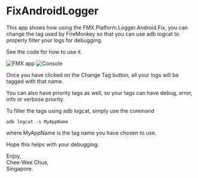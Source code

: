 # FixAndroidLogger

This app shows how using the FMX.Platform.Logger.Android.Fix, you can change the tag used by FireMonkey so that you can use adb logcat to properly filter your logs for debugging.

See the code for how to use it.

![FMX app](../master/images/ChangeTag2.png)
![Console](../master/images/console2.png)

Once you have clicked on the Change Tag button, all your logs will be tagged with that name.

You can also have priority tags as well, so your tags can have debug, error, info or verbose priority.

To filter the tags using adb logcat, simply use the command
```
adb logcat -s MyAppName
```

where MyAppName is the tag name you have chosen to use.

Hope this helps with your debugging.

Enjoy,  
Chee-Wee Chua,  
Singapore.  
